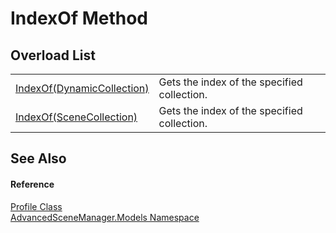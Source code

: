 # IndexOf Method


## Overload List
<table>
<tr>
<td><a href="M_AdvancedSceneManager_Models_Profile_IndexOf">IndexOf(DynamicCollection)</a></td>
<td>Gets the index of the specified collection.</td></tr>
<tr>
<td><a href="M_AdvancedSceneManager_Models_Profile_IndexOf_1">IndexOf(SceneCollection)</a></td>
<td>Gets the index of the specified collection.</td></tr>
</table>

## See Also


#### Reference
<a href="T_AdvancedSceneManager_Models_Profile">Profile Class</a>  
<a href="N_AdvancedSceneManager_Models">AdvancedSceneManager.Models Namespace</a>  
